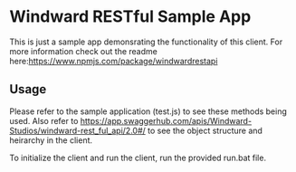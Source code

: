 # Windward RESTful Sample App

This is just a sample app demonsrating the functionality of this client. For more information check out the readme here:https://www.npmjs.com/package/windwardrestapi

## Usage
Please refer to the sample application (test.js) to see these methods being used.
Also refer to https://app.swaggerhub.com/apis/Windward-Studios/windward-rest_ful_api/2.0#/ to see the object structure and heirarchy in the client.

To initialize the client and run the client, run the provided run.bat file.


